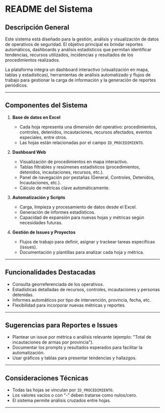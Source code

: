 # README del Sistema

## Descripción General

Este sistema está diseñado para la gestión, análisis y visualización de datos de operativos de seguridad. El objetivo principal es brindar reportes automáticos, dashboards y análisis estadísticos que permitan identificar tendencias, recursos utilizados, incidencias y resultados de los procedimientos realizados.

La plataforma integra un dashboard interactivo (visualización en mapa, tablas y estadísticas), herramientas de análisis automatizado y flujos de trabajo para gestionar la carga de información y la generación de reportes periódicos.

---

## Componentes del Sistema

1. **Base de datos en Excel**
   - Cada hoja representa una dimensión del operativo: procedimientos, controles, detenidos, incautaciones, recursos afectados, eventos especiales, entre otros.
   - Las hojas están relacionadas por el campo `ID_PROCEDIMIENTO`.

2. **Dashboard Web**
   - Visualización de procedimientos en mapa interactivo.
   - Tablas filtrables y resúmenes estadísticos (procedimientos, detenidos, incautaciones, recursos, etc.).
   - Panel de navegación por pestañas (General, Controles, Detenidos, Incautaciones, etc.).
   - Cálculo de métricas clave automáticamente.

3. **Automatización y Scripts**
   - Carga, limpieza y procesamiento de datos desde el Excel.
   - Generación de informes estadísticos.
   - Capacidad de expansión para nuevas hojas y métricas según necesidades futuras.

4. **Gestión de Issues y Proyectos**
   - Flujos de trabajo para definir, asignar y trackear tareas específicas (issues).
   - Documentación y plantillas para analizar cada hoja y métrica.

---

## Funcionalidades Destacadas

- Consulta georreferenciada de los operativos.
- Estadísticas detalladas de recursos, controles, incautaciones y personas detenidas.
- Informes automáticos por tipo de intervención, provincia, fecha, etc.
- Flexibilidad para incorporar nuevas métricas y reportes.

---

## Sugerencias para Reportes e Issues

- Plantear un issue por métrica o análisis relevante (ejemplo: "Total de incautaciones de armas por provincia").
- Documentar los prompts y resultados esperados para facilitar la automatización.
- Usar gráficos y tablas para presentar tendencias y hallazgos.

---

## Consideraciones Técnicas

- Todas las hojas se vinculan por `ID_PROCEDIMIENTO`.
- Los valores vacíos o con “-” deben tratarse como nulos/cero.
- El sistema permite análisis cruzados entre hojas.

---
